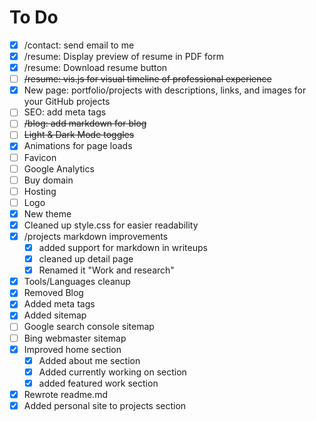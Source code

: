 # To Do
- [x] /contact: send email to me
- [x] /resume: Display preview of resume in PDF form
- [x] /resume: Download resume button
- [ ] ~~/resume: vis.js for visual timeline of professional experience~~
- [x] New page: portfolio/projects with descriptions, links, and images for your GitHub projects
- [ ] SEO: add meta tags 
- [ ] ~~/blog: add markdown for blog~~
- [ ] ~~Light & Dark Mode toggles~~
- [x] Animations for page loads
- [ ] Favicon
- [ ] Google Analytics
- [ ] Buy domain
- [ ] Hosting
- [ ] Logo
- [x] New theme
- [x] Cleaned up style.css for easier readability
- [x] /projects markdown improvements
  - [x] added support for markdown in writeups
  - [x] cleaned up detail page
  - [x] Renamed it "Work and research"
- [x] Tools/Languages cleanup
- [x] Removed Blog
- [x] Added meta tags
- [x] Added sitemap
- [ ] Google search console sitemap
- [ ] Bing webmaster sitemap
- [x] Improved home section
  - [x] Added about me section
  - [x] Added currently working on section
  - [x] added featured work section
- [x] Rewrote readme.md
- [x] Added personal site to projects section